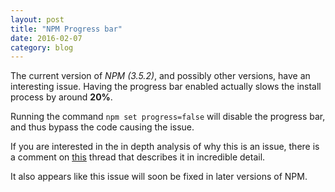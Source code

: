 ```yaml
---
layout: post
title: "NPM Progress bar"
date: 2016-02-07
category: blog
---
```


The current version of *NPM (3.5.2)*, and possibly other versions, have an interesting issue.
Having the progress bar enabled actually slows the install process by around **20%**.

<!--more-->

Running the command `npm set progress=false` will disable the progress bar, and thus bypass the code causing the issue.

If you are interested in the in depth analysis of why this is an issue, there is a comment on [this](https://github.com/npm/npm/issues/11283) thread that describes it in incredible detail.

It also appears like this issue will soon be fixed in later versions of NPM.
